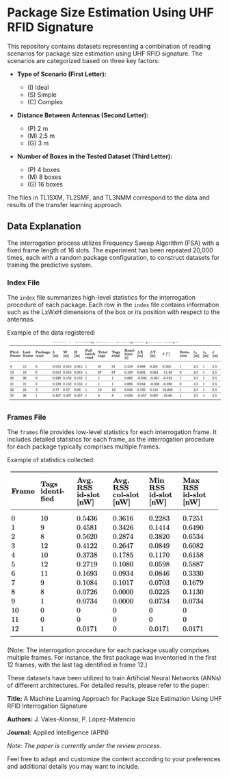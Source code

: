 # Package Size Estimation Using UHF RFID Signature

This repository contains datasets representing a combination of reading scenarios for package size estimation using UHF RFID signature. The scenarios are categorized based on three key factors:

- **Type of Scenario (First Letter):**
  - (I) Ideal
  - (S) Simple
  - (C) Complex

- **Distance Between Antennas (Second Letter):**
  - (P) 2 m
  - (M) 2.5 m
  - (G) 3 m

- **Number of Boxes in the Tested Dataset (Third Letter):**
  - (P) 4 boxes
  - (M) 8 boxes
  - (G) 16 boxes

The files in TL1SXM, TL2SMF, and TL3NMM correspond to the data and results of the transfer learning approach.

## Data Explanation

The interrogation process utilizes Frequency Sweep Algorithm (FSA) with a fixed frame length of 16 slots. The experiment has been repeated 20,000 times, each with a random package configuration, to construct datasets for training the predictive system.

### Index File

The `index` file summarizes high-level statistics for the interrogation procedure of each package. Each row in the `index` file contains information such as the LxWxH dimensions of the box or its position with respect to the antennas.

Example of the data registered:

<img src='zfigs/index.png' width='750'>

### Frames File

The `frames` file provides low-level statistics for each interrogation frame. It includes detailed statistics for each frame, as the interrogation procedure for each package typically comprises multiple frames.

Example of statistics collected:

<img src='zfigs/frames.png' width='500'>

(Note: The interrogation procedure for each package usually comprises multiple frames. For instance, the first package was inventoried in the first 12 frames, with the last tag identified in frame 12.)

These datasets have been utilized to train Artificial Neural Networks (ANNs) of different architectures. For detailed results, please refer to the paper:

**Title:** A Machine Learning Approach for Package Size Estimation Using UHF RFID Interrogation Signature

**Authors:** J. Vales-Alonso, P. López-Matencio

**Journal:** Applied Intelligence (APIN)

*Note: The paper is currently under the review process.*

Feel free to adapt and customize the content according to your preferences and additional details you may want to include.
